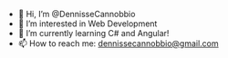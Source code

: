 - 👋 Hi, I’m @DennisseCannobbio
- 👀 I’m interested in Web Development 
- 🌱 I’m currently learning C# and Angular!
- 📫 How to reach me: dennissecannobbio@gmail.com

<!---
DennisseCannobbio/DennisseCannobbio is a ✨ special ✨ repository because its `README.md` (this file) appears on your GitHub profile.
You can click the Preview link to take a look at your changes.
--->
